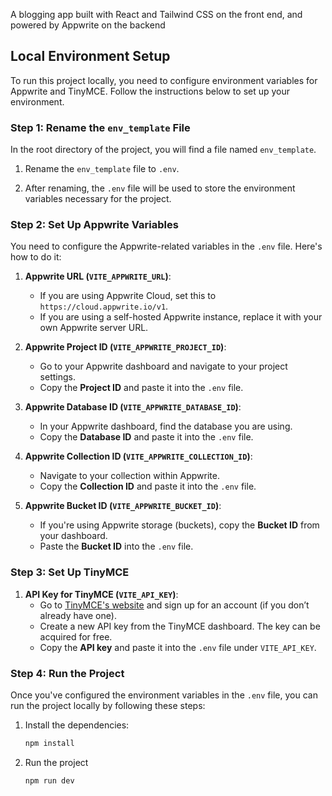 A blogging app built with React and Tailwind CSS on the front end, and powered by Appwrite on the backend

## Local Environment Setup

To run this project locally, you need to configure environment variables for Appwrite and TinyMCE. Follow the instructions below to set up your environment.

### Step 1: Rename the `env_template` File

In the root directory of the project, you will find a file named `env_template`.

1. Rename the `env_template` file to `.env`. 

2. After renaming, the `.env` file will be used to store the environment variables necessary for the project.

### Step 2: Set Up Appwrite Variables

You need to configure the Appwrite-related variables in the `.env` file. Here's how to do it:

1. **Appwrite URL (`VITE_APPWRITE_URL`)**:  
   - If you are using Appwrite Cloud, set this to `https://cloud.appwrite.io/v1`.  
   - If you are using a self-hosted Appwrite instance, replace it with your own Appwrite server URL.

2. **Appwrite Project ID (`VITE_APPWRITE_PROJECT_ID`)**:  
   - Go to your Appwrite dashboard and navigate to your project settings.  
   - Copy the **Project ID** and paste it into the `.env` file.

3. **Appwrite Database ID (`VITE_APPWRITE_DATABASE_ID`)**:  
   - In your Appwrite dashboard, find the database you are using.  
   - Copy the **Database ID** and paste it into the `.env` file.

4. **Appwrite Collection ID (`VITE_APPWRITE_COLLECTION_ID`)**:  
   - Navigate to your collection within Appwrite.  
   - Copy the **Collection ID** and paste it into the `.env` file.

5. **Appwrite Bucket ID (`VITE_APPWRITE_BUCKET_ID`)**:  
   - If you're using Appwrite storage (buckets), copy the **Bucket ID** from your dashboard.  
   - Paste the **Bucket ID** into the `.env` file.

### Step 3: Set Up TinyMCE

1. **API Key for TinyMCE (`VITE_API_KEY`)**:
   - Go to [TinyMCE's website](https://www.tiny.cloud/) and sign up for an account (if you don’t already have one). 
   - Create a new API key from the TinyMCE dashboard. The key can be acquired for free.
   - Copy the **API key** and paste it into the `.env` file under `VITE_API_KEY`.

### Step 4: Run the Project

Once you've configured the environment variables in the `.env` file, you can run the project locally by following these steps:

1. Install the dependencies:
   ```bash
   npm install

2. Run the project
    ```bash
   npm run dev
